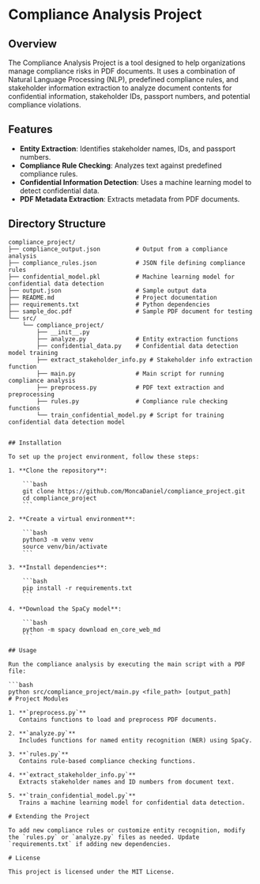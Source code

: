 # Compliance Analysis Project

## Overview

The Compliance Analysis Project is a tool designed to help organizations manage compliance risks in PDF documents. It uses a combination of Natural Language Processing (NLP), predefined compliance rules, and stakeholder information extraction to analyze document contents for confidential information, stakeholder IDs, passport numbers, and potential compliance violations.

## Features

- **Entity Extraction**: Identifies stakeholder names, IDs, and passport numbers.
- **Compliance Rule Checking**: Analyzes text against predefined compliance rules.
- **Confidential Information Detection**: Uses a machine learning model to detect confidential data.
- **PDF Metadata Extraction**: Extracts metadata from PDF documents.

## Directory Structure

```plaintext
compliance_project/
├── compliance_output.json          # Output from a compliance analysis
├── compliance_rules.json           # JSON file defining compliance rules
├── confidential_model.pkl          # Machine learning model for confidential data detection
├── output.json                     # Sample output data
├── README.md                       # Project documentation
├── requirements.txt                # Python dependencies
├── sample_doc.pdf                  # Sample PDF document for testing
└── src/
    └── compliance_project/
        ├── __init__.py
        ├── analyze.py              # Entity extraction functions
        ├── confidential_data.py    # Confidential data detection model training
        ├── extract_stakeholder_info.py # Stakeholder info extraction function
        ├── main.py                 # Main script for running compliance analysis
        ├── preprocess.py           # PDF text extraction and preprocessing
        ├── rules.py                # Compliance rule checking functions
        └── train_confidential_model.py # Script for training confidential data detection model


## Installation

To set up the project environment, follow these steps:

1. **Clone the repository**:

    ```bash
    git clone https://github.com/MoncaDaniel/compliance_project.git
    cd compliance_project
    ```

2. **Create a virtual environment**:

    ```bash
    python3 -m venv venv
    source venv/bin/activate
    ```

3. **Install dependencies**:

    ```bash
    pip install -r requirements.txt
    ```

4. **Download the SpaCy model**:

    ```bash
    python -m spacy download en_core_web_md
    ```

## Usage

Run the compliance analysis by executing the main script with a PDF file:

```bash
python src/compliance_project/main.py <file_path> [output_path]
# Project Modules

1. **`preprocess.py`**  
   Contains functions to load and preprocess PDF documents.

2. **`analyze.py`**  
   Includes functions for named entity recognition (NER) using SpaCy.

3. **`rules.py`**  
   Contains rule-based compliance checking functions.

4. **`extract_stakeholder_info.py`**  
   Extracts stakeholder names and ID numbers from document text.

5. **`train_confidential_model.py`**  
   Trains a machine learning model for confidential data detection.

# Extending the Project

To add new compliance rules or customize entity recognition, modify the `rules.py` or `analyze.py` files as needed. Update `requirements.txt` if adding new dependencies.

# License

This project is licensed under the MIT License.
